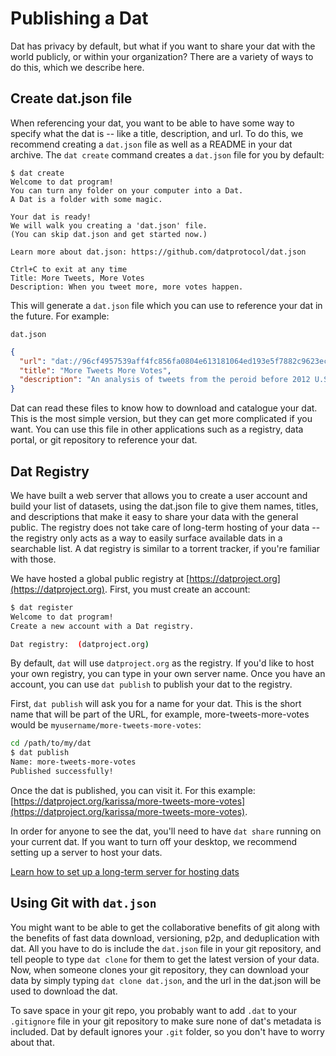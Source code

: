 # Publishing a Dat

Dat has privacy by default, but what if you want to share your dat with the world publicly, or within your organization? There are a variety of ways to do this, which we describe here.

## Create dat.json file
When referencing your dat, you want to be able to have some way to specify what the dat is -- like a title, description, and url. To do this, we recommend creating a `dat.json` file as well as a README in your dat archive. The `dat create` command creates a `dat.json` file for you by default:

```
$ dat create
Welcome to dat program!
You can turn any folder on your computer into a Dat.
A Dat is a folder with some magic.

Your dat is ready!
We will walk you creating a 'dat.json' file.
(You can skip dat.json and get started now.)

Learn more about dat.json: https://github.com/datprotocol/dat.json

Ctrl+C to exit at any time
Title: More Tweets, More Votes
Description: When you tweet more, more votes happen.
```

This will generate a `dat.json` file which you can use to reference your dat in the future. For example:

`dat.json`

```json
{
  "url": "dat://96cf4957539aff4fc856fa0804e613181064ed193e5f7882c9623ec7bed38deb",
  "title": "More Tweets More Votes",
  "description": "An analysis of tweets from the peroid before 2012 U.S. House election combined with census data."
}
```

Dat can read these files to know how to download and catalogue your dat. This is the most simple version, but they can get more complicated if you want. You can use this file in other applications such as a registry, data portal, or git repository to reference your dat.

## Dat Registry

We have built a web server that allows you to create a user account and build your list of datasets, using the dat.json file to give them names, titles, and descriptions that make it easy to share your data with the general public. The registry does not take care of long-term hosting of your data -- the registry only acts as a way to easily surface available dats in a searchable list. A dat registry is similar to a torrent tracker, if you're familiar with those.

We have hosted a global public registry at [https://datproject.org](https://datproject.org). First, you must create an account:

```bash
$ dat register
Welcome to dat program!
Create a new account with a Dat registry.

Dat registry:  (datproject.org)
```

By default, `dat` will use `datproject.org` as the registry. If you'd like to host your own registry, you can type in your own server name. Once you have an account, you can use `dat publish` to publish your dat to the registry.

First, `dat publish` will ask you for a name for your dat. This is the short name that will be part of the URL, for example, more-tweets-more-votes would be `myusername/more-tweets-more-votes`:

```bash
cd /path/to/my/dat
$ dat publish
Name: more-tweets-more-votes
Published successfully!
```

Once the dat is published, you can visit it. For this example: [https://datproject.org/karissa/more-tweets-more-votes](https://datproject.org/karissa/more-tweets-more-votes).

In order for anyone to see the dat, you'll need to have `dat share` running on your current dat. If you want to turn off your desktop, we recommend setting up a server to host your dats.

[Learn how to set up a long-term server for hosting dats](/server)

## Using Git with `dat.json`

You might want to be able to get the collaborative benefits of git along with the benefits of fast data download, versioning, p2p, and deduplication with dat. All you have to do is include the `dat.json` file in your git repository, and tell people to type `dat clone` for them to get the latest version of your data. Now, when someone clones your git repository, they can download your data by simply typing `dat clone dat.json`, and the url in the dat.json will be used to download the dat.

To save space in your git repo, you probably want to add `.dat` to your `.gitignore` file in your git repository to make sure none of dat's metadata is included. Dat by default ignores your `.git` folder, so you don't have to worry about that.
